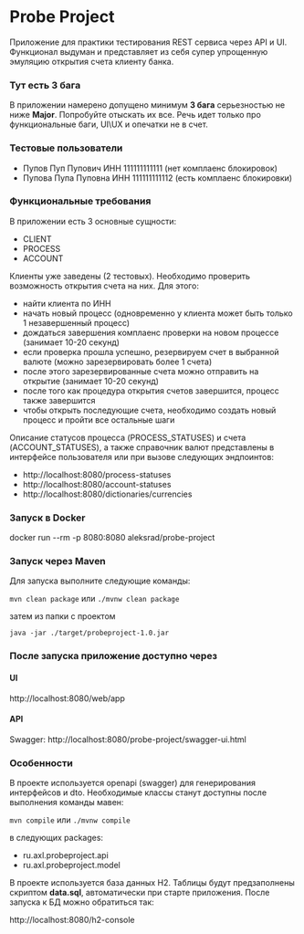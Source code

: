 # Probe Project

Приложение для практики тестирования REST сервиса через API и UI. Функционал выдуман
и представляет из себя супер упрощенную эмуляцию открытия счета клиенту банка.

### Тут есть 3 бага
В приложении намерено допущено минимум **3 бага** серьезностью не ниже **Major**.
Попробуйте отыскать их все. Речь идет только про функциональные баги,
UI\UX и опечатки не в счет.

### Тестовые пользователи
* Пупов Пуп Пупович ИНН 111111111111 (нет комплаенс блокировок)
* Пупова Пупа Пуповна ИНН 111111111112 (есть комплаенс блокировки)

### Функциональные требования
В приложении есть 3 основные сущности:
* CLIENT
* PROCESS
* ACCOUNT

Клиенты уже заведены (2 тестовых). Необходимо проверить возможность открытия счета
на них. Для этого:

* найти клиента по ИНН
* начать новый процесс (одновременно у клиента может быть только 1 незавершенный процесс)
* дождаться завершения комплаенс проверки на новом процессе (занимает 10-20 секунд)
* если проверка прошла успешно, резервируем счет в выбранной валюте (можно зарезервировать более 1 счета)
* после этого зарезервированные счета можно отправить на открытие (занимает 10-20 секунд)
* после того как процедура открытия счетов завершится, процесс также завершится
* чтобы открыть последующие счета, необходимо создать новый процесс и пройти все остальные шаги

Описание статусов процесса (PROCESS_STATUSES) и счета (ACCOUNT_STATUSES), а также
справочник валют представлены в интерфейсе пользователя или при вызове
следующих эндпоинтов:

* http://localhost:8080/process-statuses
* http://localhost:8080/account-statuses
* http://localhost:8080/dictionaries/currencies

### Запуск в Docker
docker run --rm -p 8080:8080 aleksrad/probe-project

### Запуск через Maven
Для запуска выполните следующие команды:

`mvn clean package` или `./mvnw clean package`

затем из папки с проектом

`java -jar ./target/probeproject-1.0.jar`

### После запуска приложение доступно через
#### UI
http://localhost:8080/web/app
#### API
Swagger:
http://localhost:8080/probe-project/swagger-ui.html

### Особенности
В проекте используется openapi (swagger) для генерирования интерфейсов
и dto. Необходимые классы станут доступны после выполнения команды мавен:

`mvn compile` или `./mvnw compile`

в следующих packages:

* ru.axl.probeproject.api
* ru.axl.probeproject.model

В проекте используется база данных H2. Таблицы будут предзаполнены скриптом **data.sql**,
автоматически при старте приложения. После запуска к БД можно обратиться так:

http://localhost:8080/h2-console